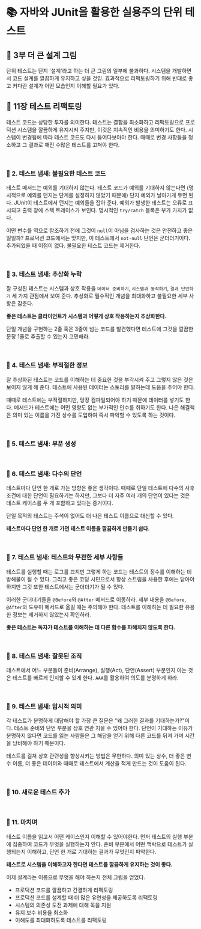 # 📚 자바와 JUnit을 활용한 실용주의 단위 테스트 
## 📖 3부 더 큰 설계 그림

단위 테스트는 단지 '설계'라고 하는 더 큰 그림의 일부에 불과하다. 시스템을 개발하면서 코드 설계를 깔끔하게 유지하고 싶을 것읻. 효과적으로 리팩토링하기 위해 반대로 좋고 커다란 설계가 어떤 모습인지 이해할 필요가 있다. 

## 🔎 11장 테스트 리팩토링

테스트 코드는 상당한 투자를 의미한다. 테스트는 결함을 최소화하고 리팩토링으로 프로덕션 시스템을 깔끔하게 유지시켜 주지만, 이것은 지속적인 비용을 의미하기도 한다. 
시스템이 변경됨에 따라 테스트 코드도 다시 들여다보아야 한다. 때때로 변경 사항들을 청소하고 그 결과로 깨진 수많은 테스트를 고쳐야 한다. 

<br>

### 📍 2. 테스트 냄새: 불필요한 테스트 코드 

테스트 메서드는 예외를 기대하지 않는다. 테스트 코드가 예외를 기대하지 않는다면 (명시적으로 예외를 던지는 단계를 설정하지 않았기 때문에) 단지 예외가 날아가게 두면 된다. JUnit이 테스트에서 던지는 예외들을 잡아 준다. 
예외가 발생한 테스트는 오류로 표시되고 출력 창에 스택 트레이스가 보인다. 명시적인 `try/catch` 블록은 부가 가치가 없다. 

어떤 변수를 역으로 참조하기 전에 그것이 `null`이 아님을 검사하는 것은 안전하고 좋은 일일까? 프로덕션 코드에서는 맞지만, 이 테스트에서 `not-null` 단언은 군더더기이다. 추가되었을 때 이점이 없다. 불필요한 테스트 코드는 제거한다. 

<br>

### 📍 3. 테스트 냄새: 추상화 누락 

잘 구성된 테스트는 시스템과 상호 작용을 `데이터 준비하기`, `시스템과 동작하기`, `결과 단언하기` 세 가지 관점에서 보여 준다. 추상화로 필수적인 개념을 최대화하고 불필요한 세부 사항은 감춘다. 

**좋은 테스트는 클라이언트가 시스템과 어떻게 상호 작용하는지 추상화한다.**

단일 개념을 구현하는 2줄 혹은 3줄이 넘는 코드를 발견했다면 테스트에 그것을 깔끔한 문장 1줄로 추출할 수 있는지 고민해라.

<br>

### 📍 4. 테스트 냄새: 부적절한 정보

잘 추상화된 테스트는 코드를 이해하는 데 중요한 것을 부각시켜 주고 그렇지 않은 것은 보이지 않게 해 준다. 
테스트에 사용된 데이터는 스토리를 말하는데 도움을 주어야 한다. 

때때로 테스트에는 부적절하지만, 당장 컴파일되어야 하기 때문에 데이터를 넣기도 한다.
메서드가 테스트에는 어떤 영향도 없는 부가적인 인수를 취하기도 한다. 
나은 해결책은 의미 있는 이름을 가진 상수를 도입하여 즉시 파악할 수 있도록 하는 것이다. 

<br>

### 📍 5. 테스트 냄새: 부푼 생성

<br>

### 📍 6. 테스트 냄새: 다수의 단언

테스트마다 단언 한 개로 가는 방향은 좋은 생각이다. 때때로 단일 테스트에 다수의 사후 조건에 대한 단언이 필요하기는 하지만, 그보다 더 자주 여러 개의 단언이 있다는 것은 테스트 케이스를 두 개 포함하고 있다는 증거이다. 

단일 목적의 테스트는 주석이 없어도 더 나은 테스트 이름으로 대신할 수 있다. 

**테스트마다 단언 한 개로 가면 테스트 이름을 깔끔하게 만들기 쉽다.**

<br>

### 📍 7. 테스트 냄새: 테스트와 무관한 세부 사항들 

테스트를 실행할 때는 로그를 끄지만 그렇게 하는 코드는 테스트의 정수를 이해하는 데 방해물이 될 수 있다. 그리고 좋은 코딩 시민으로서 항상 스트림을 사용한 후에는 닫아야 하지만 그것 또한 테스트에서는 군더더기가 될 수 있다.

이러한 군더더기들을 `@Before`와 `@After` 메서드로 이동하라.
세부 내용을 `@Before`, `@After`와 도우미 메서드로 옮길 때는 주의해야 한다. 테스트를 이해하는 데 필요한 유용한 정보는 제거하지 않았는지 확인하라. 

**좋은 테스트는 독자가 테스트를 이해하는 데 다른 함수를 파헤치지 않도록 한다.**

<br>

### 📍 8. 테스트 냄새: 잘못된 조직

테스트에서 어느 부분들이 준비(Arrange), 실행(Act), 단언(Assert) 부분인지 아는 것은 테스트를 빠르게 인지할 수 있게 한다. `AAA`를 활용하여 의도를 분명하게 하라. 

<br>

### 📍 9. 테스트 냄새: 암시적 의미 

각 테스트가 분명하게 대답해야 할 가장 큰 질문은 "왜 그러한 결과를 기대하는가?"이다. 테스트 준비와 단언 부분을 상호 연관 지을 수 있어야 한다. 단언이 기대하는 이유가 분명하지 않다면 코드를 읽는 사람들은 그 해답을 얻기 위해 다른 코드를 뒤져 가며 시간을 낭비해야 하기 때문이다. 

테스트를 걸쳐 상호 관련성을 향상시키는 방법은 무한하다. 의미 있는 상수, 더 좋은 변수 이름, 더 좋은 데이터와 때때로 테스트에서 계산을 적게 만드는 것이 도움이 된다. 

<br>

### 📍 10. 새로운 테스트 추가 

<br>

### 📍 11. 마치며 

테스트 이름을 읽고서 어떤 케이스인지 이해할 수 있어야한다. 먼저 테스트의 실행 부분에 집중하여 코드가 무엇을 실행하는지 안다. 준비 부분에서 어떤 맥락으로 테스트가 실행되는지 이해하고, 단언 한 개로 기대하는 결과가 무엇인지 파악한다. 

**테스트로 시스템을 이해하고자 한다면 테스트를 깔끔하게 유지하는 것이 좋다.**

이제 설계라는 이름으로 무엇을 해야 하는지 전체 그림을 얻었다. 
- 프로덕션 코드를 깔끔하고 간결하게 리팩토링
- 프로덕션 코드를 설계할 때 더 많은 유연성을 제공하도록 리팩토링
- 시스템의 의존성 도전 과제에 대해 목을 지원
- 유지 보수 비용을 최소화
- 이해도를 최대화하도록 테스트를 리팩토링
